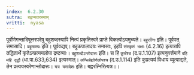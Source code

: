 ```yaml
---
index:  6.2.30
sutra:  बह्वन्यतरस्याम्
vritti:  nyasa
---
```


पूर्वोणेगन्तादिषूत्तरपदेषु बहुशब्दस्यापि नित्यं प्रकृतिस्वरे प्राप्ते विकल्पोऽयमुच्यते। `बहुरत्निः` इति। पूर्ववत् समासादि। `बहुमास्यः` इति। पूर्ववद्यप्। बहुकपालादयः समासाः, इहपि `संस्कृतं भक्षाः` (4.2.16) इत्यत्रापि तद्धितार्थे कृतेऽण्प्रत्ययलोपा द्रष्टव्याः। `बहुशब्दोऽन्तोदात्तः` इति। स हि `कुर्भ्रश्च` (द.उ.1.107) इत्यनुवर्त्तमाने `बहि महि वृद्धौ` (धा.पा.633,634) इत्यस्मात्। `लन्धिर्ब्रह्योर्नलोपश्च` (द.उ.1.114) इति कुप्रत्ययं विधाय व्युत्पाद्यते, तेन प्रत्ययस्वरेणान्तोदात्तः। `यत्र यणादेशः` इति। बह्वरत्निरित्यत्र।।

